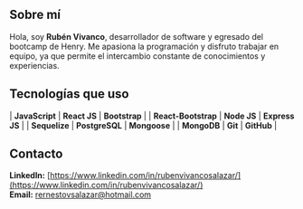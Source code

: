 ## Sobre mí

Hola, soy **Rubén Vivanco**, desarrollador de software y egresado del bootcamp de Henry. Me apasiona la programación y disfruto trabajar en equipo, ya que permite el intercambio constante de conocimientos y experiencias.

## Tecnologías que uso

| **JavaScript** | **React JS** | **Bootstrap** |
| **React-Bootstrap** | **Node JS** | **Express JS** |
| **Sequelize** | **PostgreSQL** | **Mongoose** |
| **MongoDB** | **Git** | **GitHub** |

## Contacto

**LinkedIn:** [https://www.linkedin.com/in/rubenvivancosalazar/](https://www.linkedin.com/in/rubenvivancosalazar/)  
**Email:** rernestovsalazar@hotmail.com

